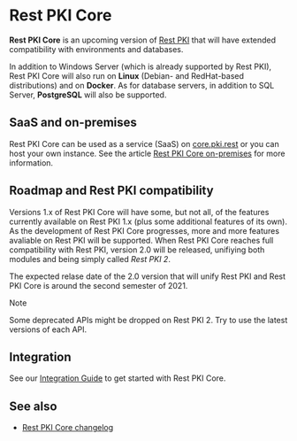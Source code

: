 ﻿# Rest PKI Core

**Rest PKI Core** is an upcoming version of [Rest PKI](../index.md) that will have extended compatibility with environments and databases.

In addition to Windows Server (which is already supported by Rest PKI), Rest PKI Core will also run on **Linux** (Debian- and RedHat-based distributions)
and on **Docker**. As for database servers, in addition to SQL Server, **PostgreSQL** will also be supported.

## SaaS and on-premises

Rest PKI Core can be used as a service (SaaS) on [core.pki.rest](https://core.pki.rest/) or you can host your own instance. See the article
[Rest PKI Core on-premises](on-premises/index.md) for more information.

## Roadmap and Rest PKI compatibility

Versions 1.x of Rest PKI Core will have some, but not all, of the features currently available on Rest PKI 1.x (plus some additional features of its own).
As the development of Rest PKI Core progresses, more and more features avaliable on Rest PKI will be supported. When Rest PKI Core reaches full compatibility
with Rest PKI, version 2.0 will be released, unifiying both modules and being simply called *Rest PKI 2*.

The expected relase date of the 2.0 version that will unify Rest PKI and Rest PKI Core is around the second semester of 2021.

> [!NOTE]
> Some deprecated APIs might be dropped on Rest PKI 2. Try to use the latest versions of each API.

## Integration

See our [Integration Guide](integration/index.md) to get started with Rest PKI Core.

## See also

* [Rest PKI Core changelog](changelog.md)
